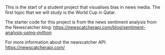 This is the start of a student project that visualises bias in news media. The first topic that we will study is the World Cup in Qatar.

The starter code for this project is from the news sentiment analysis from the Newscatcher blog: https://newscatcherapi.com/blog/sentiment-analysis-using-python

For more information about the newscatcher API:
https://newscatcherapi.com/
